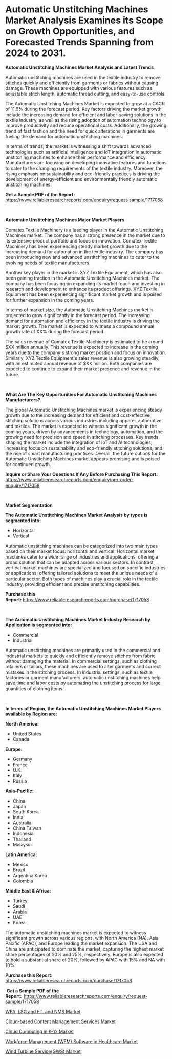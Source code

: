 <p><h1>Automatic Unstitching Machines Market Analysis Examines its Scope on Growth Opportunities, and Forecasted Trends Spanning from 2024 to 2031.</h1></p><p><strong>Automatic Unstitching Machines Market Analysis and Latest Trends</strong></p>
<p><p>Automatic unstitching machines are used in the textile industry to remove stitches quickly and efficiently from garments or fabrics without causing damage. These machines are equipped with various features such as adjustable stitch length, automatic thread cutting, and easy-to-use controls.</p><p>The Automatic Unstitching Machines Market is expected to grow at a CAGR of 11.6% during the forecast period. Key factors driving the market growth include the increasing demand for efficient and labor-saving solutions in the textile industry, as well as the rising adoption of automation technology to improve productivity and reduce operational costs. Additionally, the growing trend of fast fashion and the need for quick alterations in garments are fueling the demand for automatic unstitching machines.</p><p>In terms of trends, the market is witnessing a shift towards advanced technologies such as artificial intelligence and IoT integration in automatic unstitching machines to enhance their performance and efficiency. Manufacturers are focusing on developing innovative features and functions to cater to the changing requirements of the textile industry. Moreover, the rising emphasis on sustainability and eco-friendly practices is driving the development of energy-efficient and environmentally friendly automatic unstitching machines.</p></p>
<p><strong>Get a Sample PDF of the Report:&nbsp;</strong> <a href="https://www.reliableresearchreports.com/enquiry/request-sample/1717058">https://www.reliableresearchreports.com/enquiry/request-sample/1717058</a></p>
<p>&nbsp;</p>
<p><strong>Automatic Unstitching Machines Major Market Players</strong></p>
<p><p>Comatex Textile Machinery is a leading player in the Automatic Unstitching Machines market. The company has a strong presence in the market due to its extensive product portfolio and focus on innovation. Comatex Textile Machinery has been experiencing steady market growth due to the increasing demand for automation in the textile industry. The company has been introducing new and advanced unstitching machines to cater to the evolving needs of textile manufacturers.</p><p>Another key player in the market is XYZ Textile Equipment, which has also been gaining traction in the Automatic Unstitching Machines market. The company has been focusing on expanding its market reach and investing in research and development to enhance its product offerings. XYZ Textile Equipment has been experiencing significant market growth and is poised for further expansion in the coming years.</p><p>In terms of market size, the Automatic Unstitching Machines market is projected to grow significantly in the forecast period. The increasing demand for automation and efficiency in the textile industry is driving the market growth. The market is expected to witness a compound annual growth rate of XX% during the forecast period.</p><p>The sales revenue of Comatex Textile Machinery is estimated to be around $XX million annually. This revenue is expected to increase in the coming years due to the company's strong market position and focus on innovation. Similarly, XYZ Textile Equipment's sales revenue is also growing steadily, with an estimated annual revenue of $XX million. Both companies are expected to continue to expand their market presence and revenue in the future.</p></p>
<p>&nbsp;</p>
<p><strong>What Are The Key Opportunities For Automatic Unstitching Machines Manufacturers?</strong></p>
<p><p>The global Automatic Unstitching Machines market is experiencing steady growth due to the increasing demand for efficient and cost-effective stitching solutions across various industries including apparel, automotive, and textiles. The market is expected to witness significant growth in the coming years, driven by advancements in technology, automation, and the growing need for precision and speed in stitching processes. Key trends shaping the market include the integration of IoT and AI technologies, increasing focus on sustainability and eco-friendly stitching solutions, and the rise of smart manufacturing practices. Overall, the future outlook for the Automatic Unstitching Machines market appears promising and is poised for continued growth.</p></p>
<p><strong>Inquire or Share Your Questions If Any Before Purchasing This Report:</strong> <a href="https://www.reliableresearchreports.com/enquiry/pre-order-enquiry/1717058">https://www.reliableresearchreports.com/enquiry/pre-order-enquiry/1717058</a></p>
<p>&nbsp;</p>
<p><strong>Market Segmentation</strong></p>
<p><strong>The Automatic Unstitching Machines Market Analysis by types is segmented into:</strong></p>
<p><ul><li>Horizontal</li><li>Vertical</li></ul></p>
<p><p>Automatic unstitching machines can be categorized into two main types based on their market focus: horizontal and vertical. Horizontal market machines cater to a wide range of industries and applications, offering a broad solution that can be adapted across various sectors. In contrast, vertical market machines are specialized and focused on specific industries or applications, offering tailored solutions to meet the unique needs of a particular sector. Both types of machines play a crucial role in the textile industry, providing efficient and precise unstitching capabilities.</p></p>
<p><strong>Purchase this Report:&nbsp;</strong><a href="https://www.reliableresearchreports.com/purchase/1717058">https://www.reliableresearchreports.com/purchase/1717058</a></p>
<p>&nbsp;</p>
<p><strong>The Automatic Unstitching Machines Market Industry Research by Application is segmented into:</strong></p>
<p><ul><li>Commercial</li><li>Industrial</li></ul></p>
<p><p>Automatic unstitching machines are primarily used in the commercial and industrial markets to quickly and efficiently remove stitches from fabric without damaging the material. In commercial settings, such as clothing retailers or tailors, these machines are used to alter garments and correct mistakes in the stitching process. In industrial settings, such as textile factories or garment manufacturers, automatic unstitching machines help save time and labor costs by automating the unstitching process for large quantities of clothing items.</p></p>
<p>&nbsp;</p>
<p><strong>In terms of Region, the Automatic Unstitching Machines Market Players available by Region are:</strong></p>
<p>
    <p> <strong> North America: </strong>
        <ul>
            <li>United States</li>
            <li>Canada</li>
        </ul>
        </p> 
    <p> <strong> Europe: </strong>
        <ul>
            <li>Germany</li>
            <li>France</li>
            <li>U.K.</li>
            <li>Italy</li>
            <li>Russia</li>
        </ul>
        </p> 
    <p> <strong> Asia-Pacific: </strong>
        <ul>
            <li>China</li>
            <li>Japan</li>
            <li>South Korea</li>
            <li>India</li>
            <li>Australia</li>
            <li>China Taiwan</li>
            <li>Indonesia</li>
            <li>Thailand</li>
            <li>Malaysia</li>
        </ul>
        </p> 
    <p> <strong> Latin America: </strong>
        <ul>
            <li>Mexico</li>
            <li>Brazil</li>
            <li>Argentina Korea</li>
            <li>Colombia</li>
        </ul>
        </p> 
    <p> <strong> Middle East & Africa: </strong>
        <ul>
            <li>Turkey</li>
            <li>Saudi</li>
            <li>Arabia</li>
            <li>UAE</li>
            <li>Korea</li>
        </ul>
    </p>
    </p>
<p><p>The automatic unstitching machines market is expected to witness significant growth across various regions, with North America (NA), Asia Pacific (APAC), and Europe leading the market expansion. The USA and China are anticipated to dominate the market, capturing the highest market share percentages of 30% and 25%, respectively. Europe is also expected to hold a substantial share of 20%, followed by APAC with 15% and NA with 10%.</p></p>
<p><strong>Purchase this Report: </strong><a href="https://www.reliableresearchreports.com/purchase/1717058">https://www.reliableresearchreports.com/purchase/1717058</a></p>
<p>&nbsp;<strong>Get a Sample PDF of the Report:&nbsp;&nbsp;</strong><a href="https://www.reliableresearchreports.com/enquiry/request-sample/1717058">https://www.reliableresearchreports.com/enquiry/request-sample/1717058</a></p>
<p><strong></strong></p>
<p><p><a href="https://medium.com/@anitabeatty1/wpa-lsg-and-ft-and-nms-market-report-reveals-the-latest-trends-and-growth-opportunities-of-this-b77b24d788d0">WPA, LSG and FT, and NMS Market</a></p><p><a href="https://medium.com/@anitabeatty1/cloud-based-content-management-services-market-size-market-outlook-and-market-forecast-2024-to-ff1b52501765">Cloud-based Content Management Services Market</a></p><p><a href="https://medium.com/@anitabeatty1/cloud-computing-in-k-12-market-furnishes-information-on-market-share-market-trends-and-market-c899e5f82048">Cloud Computing in K-12 Market</a></p><p><a href="https://medium.com/@anitabeatty1/workforce-management-wfm-software-in-healthcare-market-exploring-market-share-market-trends-b1e29403de02">Workforce Management (WFM) Software in Healthcare Market</a></p><p><a href="https://medium.com/@anitabeatty1/wind-turbine-service-gws-market-the-key-to-successful-business-strategy-forecast-till-2031-553db91615e4">Wind Turbine Service(GWS) Market</a></p></p>